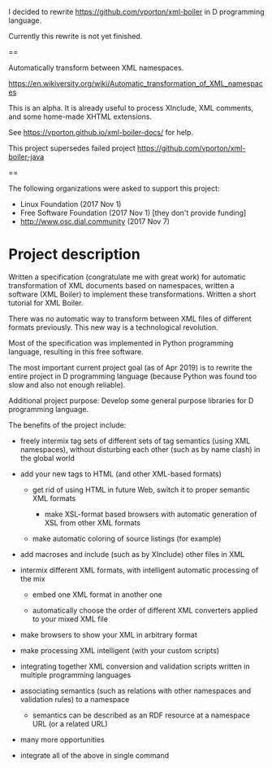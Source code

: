 I decided to rewrite https://github.com/vporton/xml-boiler
in D programming language.

Currently this rewrite is not yet finished.

==

Automatically transform between XML namespaces.

https://en.wikiversity.org/wiki/Automatic_transformation_of_XML_namespaces

This is an alpha. It is already useful to process XInclude, XML comments,
and some home-made XHTML extensions.

See https://vporton.github.io/xml-boiler-docs/ for help.

This project supersedes failed project
https://github.com/vporton/xml-boiler-java

==

The following organizations were asked to support this project:
* Linux Foundation (2017 Nov 1)
* Free Software Foundation (2017 Nov 1) [they don't provide funding]
* http://www.osc.dial.community (2017 Nov 7)

# Project description #

Written a specification (congratulate me with great work) for automatic transformation of XML documents based on namespaces, written a software (XML Boiler) to implement these transformations. Written a short tutorial for XML Boiler. 

There was no automatic way to transform between XML files of different formats previously. This new way is a technological revolution.

Most of the specification was implemented in Python programming language, resulting in this free software.

The most important current project goal (as of Apr 2019) is to rewrite the entire project in D programming language (because Python was found too slow and also not enough reliable).

Additional project purpose: Develop some general purpose libraries for D programming language.

The benefits of the project include:

* freely intermix tag sets of different sets of tag semantics (using XML namespaces), without disturbing each other (such as by name clash) in the global world

* add your new tags to HTML (and other XML-based formats)

  * get rid of using HTML in future Web, switch it to proper semantic XML formats

    * make XSL-format based browsers with automatic generation of XSL from other XML formats

  * make automatic coloring of source listings (for example)

* add macroses and include (such as by XInclude) other files in XML

* intermix different XML formats, with intelligent automatic processing of the mix

  * embed one XML format in another one

  * automatically choose the order of different XML converters applied to your mixed XML file

* make browsers to show your XML in arbitrary format

* make processing XML intelligent (with your custom scripts)

* integrating together XML conversion and validation scripts written in multiple programming languages

* associating semantics (such as relations with other namespaces and validation rules) to a namespace

  * semantics can be described as an RDF resource at a namespace URL (or a related URL)

* many more opportunities

* integrate all of the above in single command
